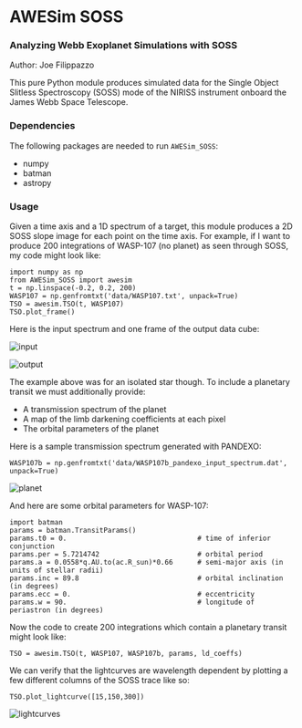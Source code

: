 # AWESim SOSS

### Analyzing Webb Exoplanet Simulations with SOSS

Author: Joe Filippazzo

This pure Python module produces simulated data for the Single Object Slitless Spectroscopy (SOSS) mode of the NIRISS instrument onboard the James Webb Space Telescope.

### Dependencies
The following packages are needed to run `AWESim_SOSS`:
- numpy
- batman
- astropy

### Usage

Given a time axis and a 1D spectrum of a target, this module produces a 2D SOSS slope image for each point on the time axis. For example, if I want to produce 200 integrations of WASP-107 (no planet) as seen through SOSS, my code might look like:

```
import numpy as np
from AWESim_SOSS import awesim
t = np.linspace(-0.2, 0.2, 200)
WASP107 = np.genfromtxt('data/WASP107.txt', unpack=True)
TSO = awesim.TSO(t, WASP107)
TSO.plot_frame()
```

Here is the input spectrum and one frame of the output data cube:

![input](AWESim_SOSSimg/1D_spec.png "The input spectrum")

![output](AWESim_SOSSimg/2D_spec.png "The output trace")

The example above was for an isolated star though. To include a planetary transit we must additionally provide:

- A transmission spectrum of the planet
- A map of the limb darkening coefficients at each pixel
- The orbital parameters of the planet

Here is a sample transmission spectrum generated with PANDEXO:

```
WASP107b = np.genfromtxt('data/WASP107b_pandexo_input_spectrum.dat', unpack=True)
````

![planet](AWESim_SOSS/img/1D_planet.png "Planet")

And here are some orbital parameters for WASP-107:

```
import batman
params = batman.TransitParams()
params.t0 = 0.                                # time of inferior conjunction
params.per = 5.7214742                        # orbital period
params.a = 0.0558*q.AU.to(ac.R_sun)*0.66      # semi-major axis (in units of stellar radii)
params.inc = 89.8                             # orbital inclination (in degrees)
params.ecc = 0.                               # eccentricity
params.w = 90.                                # longitude of periastron (in degrees)
```

Now the code to create 200 integrations which contain a planetary transit might look like:

```
TSO = awesim.TSO(t, WASP107, WASP107b, params, ld_coeffs)
```

We can verify that the lightcurves are wavelength dependent by plotting a few different columns of the SOSS trace like so:

```
TSO.plot_lightcurve([15,150,300])
```

![lightcurves](AWESim_SOSS/img/lc.png "lightcurves")
